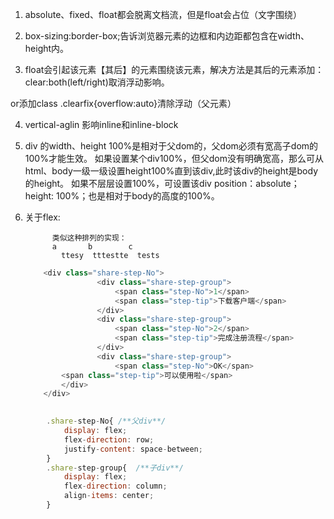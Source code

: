  1. absolute、fixed、float都会脱离文档流，但是float会占位（文字围绕） 

 2. box-sizing:border-box;告诉浏览器元素的边框和内边距都包含在width、height内。

 3. float会引起该元素【其后】的元素围绕该元素，解决方法是其后的元素添加：clear:both(left/right)取消浮动影响。

or添加class .clearfix{overflow:auto}清除浮动（父元素）

 4. vertical-aglin 影响inline和inline-block

 5. div 的width、height 100%是相对于父dom的，父dom必须有宽高子dom的100%才能生效。
如果设置某个div100%，但父dom没有明确宽高，那么可从html、body一级一级设置height100%直到该div,此时该div的height是body的height。
如果不层层设置100%，可设置该div position：absolute；height: 100%；也是相对于body的高度的100%。
  
  
6. 关于flex:
			 
			 类似这种排列的实现：
			 a       b        c
		       ttesy  tttestte  tests
	
	```javascript
		<div class="share-step-No">
                    <div class="share-step-group">
                        <span class="step-No">1</span>
                        <span class="step-tip">下载客户端</span>
                    </div>
                    <div class="share-step-group">
                        <span class="step-No">2</span>
                        <span class="step-tip">完成注册流程</span>
                    </div>
                    <div class="share-step-group">
                        <span class="step-No">OK</span>
			<span class="step-tip">可以使用啦</span>
		    </div>
		</div>
		
```javascript
		.share-step-No{	/**父div**/
			display: flex;
			flex-direction: row;
			justify-content: space-between;
		}
		.share-step-group{	/**子div**/
			display: flex;
			flex-direction: column;
			align-items: center;
		}
